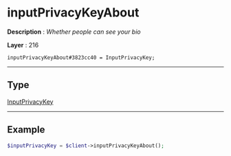 # inputPrivacyKeyAbout

**Description** : *Whether people can see your bio*

**Layer** : 216

```tl
inputPrivacyKeyAbout#3823cc40 = InputPrivacyKey;
```

---

## Type

[InputPrivacyKey](type/InputPrivacyKey)

---

## Example

```php
$inputPrivacyKey = $client->inputPrivacyKeyAbout();
```